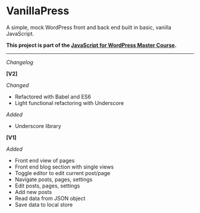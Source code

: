 # VanillaPress

A simple, mock WordPress front and back end built in basic, vanilla JavaScript.

__This project is part of the [JavaScript for WordPress Master Course](http://javascriptforwp.com).__


***


*Changelog*

**[V2]**

*Changed*

- Refactored with Babel and ES6
- Light functional refactoring with Underscore

*Added*

- Underscore library

**[V1]**

*Added*

- Front end view of pages
- Front end blog section with single views
- Toggle editor to edit current post/page
- Navigate posts, pages, settings
- Edit posts, pages, settings
- Add new posts
- Read data from JSON object
- Save data to local store
